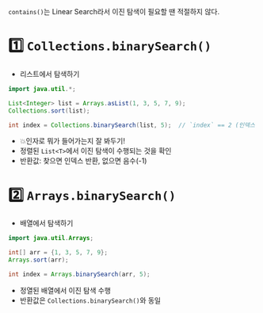 `contains()`는 Linear Search라서 이진 탐색이 필요할 땐 적절하지 않다.
# 1️⃣ `Collections.binarySearch()`
- 리스트에서 탐색하기
```java
import java.util.*;

List<Integer> list = Arrays.asList(1, 3, 5, 7, 9);
Collections.sort(list);

int index = Collections.binarySearch(list, 5);  // `index` == 2 (인덱스 위치 반환)
```
- 💥인자로 뭐가 들어가는지 잘 봐두기!
- 정렬된 `List<T>`에서 이진 탐색이 수행되는 것을 확인
- 반환값: 찾으면 인덱스 반환, 없으면 음수(-1)
# 2️⃣ `Arrays.binarySearch()`
- 배열에서 탐색하기
```java
import java.util.Arrays;

int[] arr = {1, 3, 5, 7, 9};
Arrays.sort(arr);

int index = Arrays.binarySearch(arr, 5);
```
- 정열된 배열에서 이진 탐색 수행
- 반환값은 `Collections.binarySearch()`와 동일

